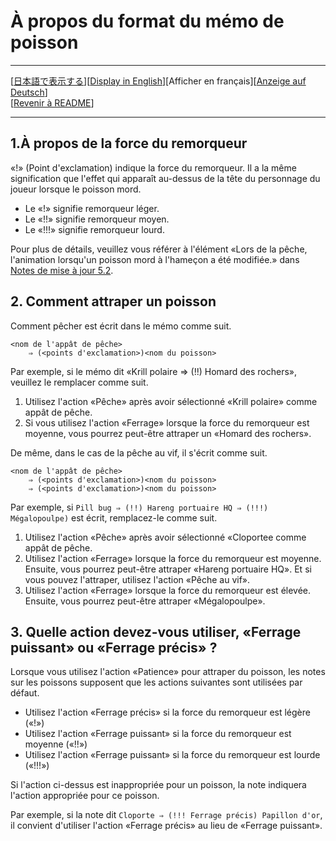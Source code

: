 # À propos du format du mémo de poisson

---

[[日本語で表示する](AboutFishMemo.md)][[Display in English](AboutFishMemo_en.md)][Afficher en français][[Anzeige auf Deutsch](AboutFishMemo_de.md)]  
[[Revenir à README](README_fr.md)]

---



## 1.À propos de la force du remorqueur

«!» (Point d'exclamation) indique la force du remorqueur.
Il a la même signification que l'effet qui apparaît au-dessus de la tête du personnage du joueur lorsque le poisson mord.

- Le «!» signifie remorqueur léger.
- Le «!!» signifie remorqueur moyen.
- Le «!!!» signifie remorqueur lourd.

Pour plus de détails, veuillez vous référer à l'élément «Lors de la pêche, l'animation lorsqu'un poisson mord à l'hameçon a été modifiée.» dans [Notes de mise à jour 5.2](https://fr.finalfantasyxiv.com/lodestone/topics/detail/7a5be8934cc1cfb4a34ec7c7cbee5a03ee8d62c2).

## 2. Comment attraper un poisson

Comment pêcher est écrit dans le mémo comme suit.

```
<nom de l'appât de pêche>
    ⇒ (<points d'exclamation>)<nom du poisson>
```

Par exemple, si le mémo dit «Krill polaire ⇒ (!!) Homard des rochers», veuillez le remplacer comme suit.

1. Utilisez l'action «Pêche» après avoir sélectionné «Krill polaire» comme appât de pêche.
2. Si vous utilisez l'action «Ferrage» lorsque la force du remorqueur est moyenne, vous pourrez peut-être attraper un «Homard des rochers».

De même, dans le cas de la pêche au vif, il s'écrit comme suit.

```
<nom de l'appât de pêche>
    ⇒ (<points d'exclamation>)<nom du poisson>
    ⇒ (<points d'exclamation>)<nom du poisson>
```

Par exemple, si `Pill bug ⇒ (!!) Hareng portuaire HQ ⇒ (!!!) Mégalopoulpe)` est écrit, remplacez-le comme suit.

1. Utilisez l'action «Pêche» après avoir sélectionné «Cloportee comme appât de pêche.
2. Utilisez l'action «Ferrage» lorsque la force du remorqueur est moyenne. Ensuite, vous pourrez peut-être attraper «Hareng portuaire HQ». Et si vous pouvez l'attraper, utilisez l'action «Pêche au vif».
3. Utilisez l'action «Ferrage» lorsque la force du remorqueur est élevée. Ensuite, vous pourrez peut-être attraper «Mégalopoulpe».

## 3. Quelle action devez-vous utiliser, «Ferrage puissant» ou «Ferrage précis» ?

Lorsque vous utilisez l'action «Patience» pour attraper du poisson, les notes sur les poissons supposent que les actions suivantes sont utilisées par défaut.

- Utilisez l'action «Ferrage précis» si la force du remorqueur est légère («!»)
- Utilisez l'action «Ferrage puissant» si la force du remorqueur est moyenne («!!»)
- Utilisez l'action «Ferrage puissant» si la force du remorqueur est lourde («!!!»)

Si l'action ci-dessus est inappropriée pour un poisson, la note indiquera l'action appropriée pour ce poisson.

Par exemple, si la note dit `Cloporte ⇒ (!!! Ferrage précis) Papillon d'or`, il convient d'utiliser l'action «Ferrage précis» au lieu de «Ferrage puissant».
